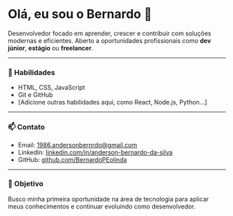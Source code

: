 # Olá, eu sou o Bernardo 👋
Desenvolvedor focado em aprender, crescer e contribuir com soluções modernas e eficientes. Aberto a oportunidades profissionais como **dev júnior**, **estágio** ou **freelancer**.

---

### 🚀 Habilidades

- HTML, CSS, JavaScript  
- Git e GitHub  
- [Adicione outras habilidades aqui, como React, Node.js, Python...]

---

### 📫 Contato

- Email: 1986.andersonbernrdo@gmail.com  
- LinkedIn: [linkedin.com/in/anderson-bernardo-da-silva](https://www.linkedin.com/in/anderson-bernardo-da-silva-838510334)  
- GitHub: [github.com/BernardoPEolinda](https://github.com/BernardoPEolinda)

---

### 📌 Objetivo

Busco minha primeira oportunidade na área de tecnologia para aplicar meus conhecimentos e continuar evoluindo como desenvolvedor.
